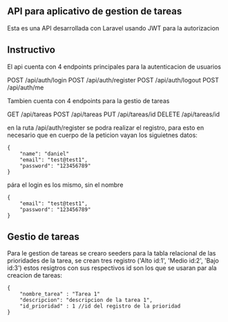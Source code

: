 ## API para aplicativo de gestion de tareas

Esta es una API desarrollada con Laravel usando JWT para la autorizacion

## Instructivo

El api cuenta con 4 endpoints principales para la autenticacion de usuarios

POST /api/auth/login
POST /api/auth/register
POST /api/auth/logout
POST /api/auth/me

Tambien cuenta con 4 endpoints para la gestio de tareas

GET /api/tareas
POST /api/tareas
PUT /api/tareas/id
DELETE /api/tareas/id

en la ruta /api/auth/register se podra realizar el registro, para esto en necesario que en cuerpo de la peticion vayan los siguietnes datos:

    {
        "name": "daniel"
        "email": "test@test1",
        "password": "123456789"
    }
 pára el login es los mismo, sin el nombre

    {
        "email": "test@test1",
        "password": "123456789"
    }

## Gestio de tareas

Para le gestion de tareas se crearo seeders para la tabla relacional de las prioridades de la tarea, se crean tres registro ('Alto id:1', 'Medio id:2', 'Bajo id:3')
estos resigtros con sus respectivos id son los que se usaran par ala creacion de tareas:

    {
        "nombre_tarea" : "Tarea 1"
        "descripcion": "descripcion de la tarea 1",
        "id_prioridad" : 1 //id del registro de la prioridad
    }